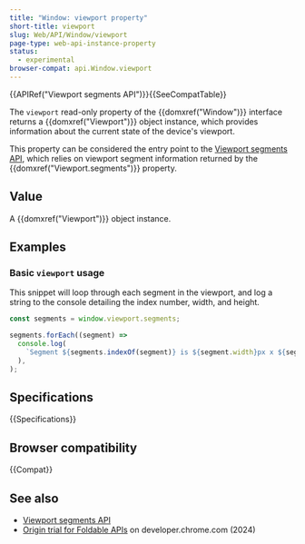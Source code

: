 ```yaml
---
title: "Window: viewport property"
short-title: viewport
slug: Web/API/Window/viewport
page-type: web-api-instance-property
status:
  - experimental
browser-compat: api.Window.viewport
---
```


{{APIRef("Viewport segments API")}}{{SeeCompatTable}}

The `viewport` read-only property of the {{domxref("Window")}} interface returns a {{domxref("Viewport")}} object instance, which provides information about the current state of the device's viewport.

This property can be considered the entry point to the [Viewport segments API](/en-US/docs/Web/API/Viewport_segments_API), which relies on viewport segment information returned by the {{domxref("Viewport.segments")}} property.

## Value

A {{domxref("Viewport")}} object instance.

## Examples

### Basic `viewport` usage

This snippet will loop through each segment in the viewport, and log a string to the console detailing the index number, width, and height.

```js
const segments = window.viewport.segments;

segments.forEach((segment) =>
  console.log(
    `Segment ${segments.indexOf(segment)} is ${segment.width}px x ${segment.height}px`,
  ),
);
```

## Specifications

{{Specifications}}

## Browser compatibility

{{Compat}}

## See also

- [Viewport segments API](/en-US/docs/Web/API/Viewport_segments_API)
- [Origin trial for Foldable APIs](https://developer.chrome.com/blog/foldable-apis-ot) on developer.chrome.com (2024)
